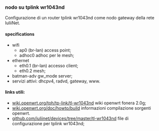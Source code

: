 ### nodo su tplink wr1043nd
 
Configurazione di un router tplink wr1043nd come nodo gateway della rete IuliiNet.

#### specifications
 
* wifi
    * ap0 (br-lan) access point;
    * adhoc0 adhoc per le mesh;
* ethernet
    * eth0.1 (br-lan) accesso client;
    * eth0.2 mesh;
* batman-adv gw_mode server;
* servizi attivi: dhcpv4, radvd, gateway, www.

#### links utili:
 
* [wiki.openwrt.org/toh/tp-link/tl-wr1043nd](http://wiki.openwrt.org/toh/tp-link/tl-wr1043nd) wiki openwrt fonera 2.0g;
* [wiki.openwrt.org/doc/howto/build](http://wiki.openwrt.org/doc/howto/build "building openwrt") informazioni compilazione sorgenti openwrt.
* [github.com/iuliinet/devices/tree/master/tl-wr1043nd](https://github.com/iuliinet/devices/tree/master/tl-wr1043nd) file di configurazione per tplink wr1043nd;
